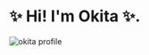 # ✨ Hi! I'm Okita ✨.

![okita profile](https://komarev.com/ghpvc/?username=Okitajs&color=blueviolet)



